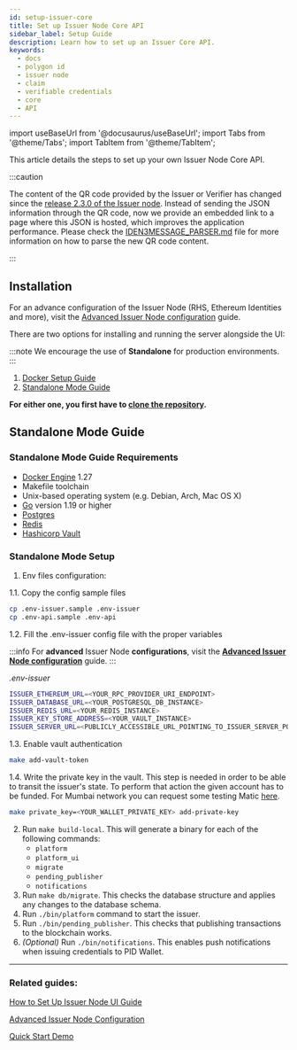```yaml
---
id: setup-issuer-core
title: Set up Issuer Node Core API 
sidebar_label: Setup Guide
description: Learn how to set up an Issuer Core API.
keywords: 
  - docs
  - polygon id
  - issuer node
  - claim
  - verifiable credentials
  - core
  - API
---
```


import useBaseUrl from '@docusaurus/useBaseUrl';
import Tabs from '@theme/Tabs';
import TabItem from '@theme/TabItem';

This article details the steps to set up your own Issuer Node Core API.

:::caution

The content of the QR code provided by the Issuer or Verifier has changed since the <ins>[release 2.3.0 of the Issuer node](https://github.com/0xPolygonID/issuer-node/releases/tag/v2.3.0)</ins>. Instead of sending the JSON information through the QR code, now we provide an embedded link to a page where this JSON is hosted, which improves the application performance.  Please check the <ins>[IDEN3MESSAGE_PARSER.md](https://github.com/0xPolygonID/polygonid-flutter-sdk/blob/main/IDEN3MESSAGE_PARSER.md)</ins> file for more information on how to parse the new QR code content.

:::

## Installation
For an advance configuration of the Issuer Node (RHS, Ethereum Identities and more), visit the [Advanced Issuer Node configuration](issuer-configuration.md#Advanced-Issuer-Node-configuration) guide.

There are two options for installing and running the server alongside the UI:

:::note
We encourage the use of **Standalone** for production environments.
:::

1. [Docker Setup Guide](#https://github.com/0xPolygonID/issuer-node)
2. [Standalone Mode Guide](#standalone-mode-guide)

**For either one, you first have to [clone the repository](https://github.com/0xPolygonID/issuer-node).**

## Standalone Mode Guide

### Standalone Mode Guide Requirements

- [Docker Engine](https://docs.docker.com/engine/) 1.27
- Makefile toolchain
- Unix-based operating system (e.g. Debian, Arch, Mac OS X)
- [Go](https://go.dev/) version 1.19 or higher
- [Postgres](https://www.postgresql.org/)
- [Redis](https://redis.io/)
- [Hashicorp Vault](https://github.com/hashicorp/vault)
    
### Standalone Mode Setup

1. Env files configuration:
  
  1.1. Copy the config sample files

  ```bash
  cp .env-issuer.sample .env-issuer
  cp .env-api.sample .env-api
  ```

  1.2. Fill the .env-issuer config file with the proper variables
  
  :::info
  For **advanced** Issuer Node **configurations**, visit the [**Advanced Issuer Node configuration**](issuer-configuration.md#Advanced-Issuer-Node-configuration) guide. 
  :::
  
  *.env-issuer*
  ```bash
  ISSUER_ETHEREUM_URL=<YOUR_RPC_PROVIDER_URI_ENDPOINT>
  ISSUER_DATABASE_URL=<YOUR_POSTGRESQL_DB_INSTANCE>
  ISSUER_REDIS_URL=<YOUR_REDIS_INSTANCE>
  ISSUER_KEY_STORE_ADDRESS=<YOUR_VAULT_INSTANCE>
  ISSUER_SERVER_URL=<PUBLICLY_ACCESSIBLE_URL_POINTING_TO_ISSUER_SERVER_PORT>
  ```

  1.3. Enable vault authentication

  ```bash
  make add-vault-token
  ```

  1.4. Write the private key in the vault. This step is needed in order to be able to transit the issuer's state. To perform that action the given account has to be funded. For Mumbai network you can request some testing Matic [here](https://mumbaifaucet.com/).

  ```bash
  make private_key=<YOUR_WALLET_PRIVATE_KEY> add-private-key
  ```
2. Run `make build-local`. This will generate a binary for each of the following commands:
    - `platform`
    - `platform_ui`
    - `migrate`
    - `pending_publisher`
    - `notifications`
3. Run `make db/migrate`. This checks the database structure and applies any changes to the database schema.
4. Run `./bin/platform` command to start the issuer.
5. Run `./bin/pending_publisher`. This checks that publishing transactions to the blockchain works.
6. _(Optional)_ Run `./bin/notifications`. This enables push notifications when issuing credentials to PID Wallet.
---

### Related guides: 

[How to Set Up Issuer Node UI Guide](setup-issuer-ui.md)

[Advanced Issuer Node Configuration](issuer-configuration.md)

[Quick Start Demo](../quick-start-demo.md)